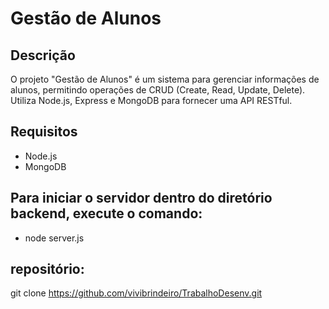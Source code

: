 # Gestão de Alunos

## Descrição

O projeto "Gestão de Alunos" é um sistema para gerenciar informações de alunos, permitindo operações de CRUD (Create, Read, Update, Delete). Utiliza Node.js, Express e MongoDB para fornecer uma API RESTful.

## Requisitos

- Node.js
- MongoDB

## Para iniciar o servidor dentro do diretório backend, execute o comando:

- node server.js


## repositório:

git clone https://github.com/vivibrindeiro/TrabalhoDesenv.git
